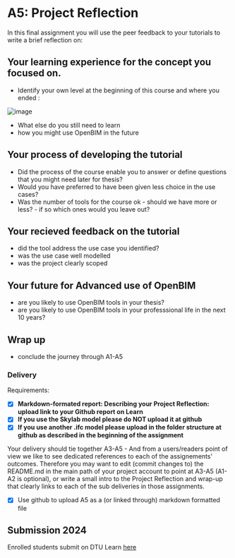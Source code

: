 # A5: Project Reflection
In this final assignment you will use the peer feedback to your tutorials to write a brief reflection on:

## Your learning experience for the concept you focused on.
- Identify your own level at the beginning of this course and where you ended :
   
![image](https://github.com/timmcginley/41934/assets/3524250/76aa9086-ad7b-45d7-849d-ed4cfa3ae6de)

  
- What else do you still need to learn 
- how you might use OpenBIM in the future

## Your process of developing the tutorial
- Did the process of the course enable you to answer or define questions that you might need later for thesis?
- Would you have preferred to have been given less choice in the use cases?
- Was the number of tools for the course ok - should we have more or less? - if so which ones would you leave out?

## Your recieved feedback on the tutorial
- did the tool address the use case you identified?
- was the use case well modelled
- was the project clearly scoped

## Your future for Advanced use of OpenBIM
- are you likely to use OpenBIM tools in your thesis?
- are you likely to use OpenBIM tools in your professsional life in the next 10 years?

## Wrap up
- conclude the journey through A1-A5

### Delivery

Requirements:
+ [x] **Markdown-formated report: Describing your Project Reflection: upload link to your Github report on Learn**
+ [X] **If you use the Skylab model please do NOT upload it at github**
+ [X] **If you use another .ifc model please upload in the folder structure at github as described in the beginning of the assignment**
      
Your delivery should tie together A3-A5 - And from a users/readers point of view we like to see dedicated references to each of the assignements' outcomes.
Therefore you may want to edit (commit changes to) the README.md in the main path of your project account to point at A3-A5 (A1-A2 is optional), or write a small intro to the Project Reflection and wrap-up that clearly links to each of the sub deliveries in those assignments. 

+ [x] Use github to upload A5 as a (or linked through) markdown formatted file

## Submission 2024
Enrolled students submit on DTU Learn [here](https://learn.inside.dtu.dk/d2l/lms/dropbox/user/folders_list.d2l?ou=215344&isprv=0)
